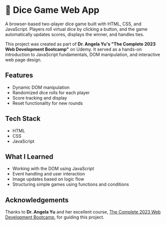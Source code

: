 # 🎲 Dice Game Web App

A browser-based two-player dice game built with HTML, CSS, and JavaScript. Players roll virtual dice by clicking a button, and the game automatically updates scores, displays the winner, and handles ties.

This project was created as part of **Dr. Angela Yu's "The Complete 2023 Web Development Bootcamp"** on Udemy. It served as a hands-on introduction to JavaScript fundamentals, DOM manipulation, and interactive web page design.

## Features
- Dynamic DOM manipulation
- Randomized dice rolls for each player
- Score tracking and display
- Reset functionality for new rounds

## Tech Stack
- HTML
- CSS
- JavaScript

## What I Learned
- Working with the DOM using JavaScript
- Event handling and user interaction
- Image updates based on logic flow
- Structuring simple games using functions and conditions

## Acknowledgements
Thanks to **Dr. Angela Yu** and her excellent course, [The Complete 2023 Web Development Bootcamp](https://www.udemy.com/course/the-complete-web-development-bootcamp/), for guiding this project.
